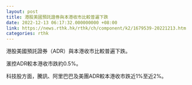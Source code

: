 ```yaml
---
layout: post
title: 港股美國預託證券與本港收市比較普遍下跌
date: 2022-12-13 06:17:32.000000000 +08:00
link: https://news.rthk.hk/rthk/ch/component/k2/1679539-20221213.htm
categories: rthk
---
```


港股美國預託證券（ADR）與本港收市比較普遍下跌。

滙控ADR較本港收市跌約0.5%。

科技股方面，騰訊、阿里巴巴及美團ADR較本港收市跌近1%至近2%。
